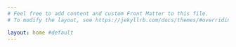 ```yaml
---
# Feel free to add content and custom Front Matter to this file.
# To modify the layout, see https://jekyllrb.com/docs/themes/#overriding-theme-defaults

layout: home #default
---
```

